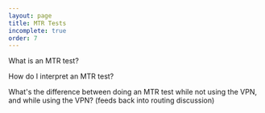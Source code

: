 ```yaml
---
layout: page
title: MTR Tests
incomplete: true
order: 7
---
```


What is an MTR test?

How do I interpret an MTR test?

What's the difference between doing an MTR test while not using the VPN, and while using the VPN? (feeds back into routing discussion)
